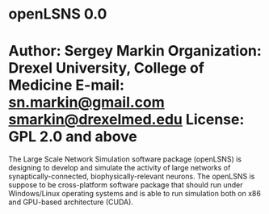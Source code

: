 openLSNS 0.0
========
Author:         Sergey Markin
Organization:   Drexel University, College of Medicine
E-mail:         sn.markin@gmail.com
                smarkin@drexelmed.edu
License:        GPL 2.0 and above
========

The Large Scale Network Simulation software package (openLSNS) is designing
to develop and simulate the activity of large networks of synaptically-connected,
biophysically-relevant neurons. The openLSNS is suppose to be cross-platform
software package that should run under Windows/Linux operating systems and is
able to run simulation both on x86 and GPU-based architecture (CUDA).
